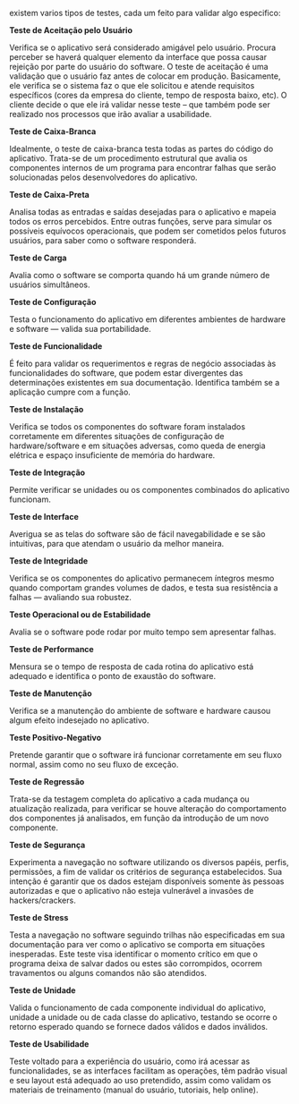 existem varios tipos de testes, cada um feito para validar algo especifico:

**Teste de Aceitação pelo Usuário**

Verifica se o aplicativo será considerado amigável pelo usuário. Procura perceber se haverá qualquer elemento da interface que possa causar rejeição por parte do usuário do software. O teste de aceitação é uma validação que o usuário faz antes de colocar em produção. Basicamente, ele verifica se o sistema faz o que ele solicitou e atende requisitos específicos (cores da empresa do cliente, tempo de resposta baixo, etc). O cliente decide o que ele irá validar nesse teste – que também pode ser realizado nos processos que irão avaliar a usabilidade.

**Teste de Caixa-Branca**

Idealmente, o teste de caixa-branca testa todas as partes do código do aplicativo. Trata-se de um procedimento estrutural que avalia os componentes internos de um programa para encontrar falhas que serão solucionadas pelos desenvolvedores do aplicativo.

**Teste de Caixa-Preta**

Analisa todas as entradas e saídas desejadas para o aplicativo e mapeia todos os erros percebidos. Entre outras funções, serve para simular os possíveis equívocos operacionais, que podem ser cometidos pelos futuros usuários, para saber como o software responderá.

**Teste de Carga**

Avalia como o software se comporta quando há um grande número de usuários simultâneos.

**Teste de Configuração**

Testa o funcionamento do aplicativo em diferentes ambientes de hardware e software — valida sua portabilidade.

**Teste de Funcionalidade**

É feito para validar os requerimentos e regras de negócio associadas às funcionalidades do software, que podem estar divergentes das determinações existentes em sua documentação. Identifica também se a aplicação cumpre com a função.

**Teste de Instalação**

Verifica se todos os componentes do software foram instalados corretamente em diferentes situações de configuração de hardware/software e em situações adversas, como queda de energia elétrica e espaço insuficiente de memória do hardware.

**Teste de Integração**

Permite verificar se unidades ou os componentes combinados do aplicativo funcionam.

**Teste de Interface**

Averigua se as telas do software são de fácil navegabilidade e se são intuitivas, para que atendam o usuário da melhor maneira.

**Teste de Integridade**

Verifica se os componentes do aplicativo permanecem íntegros mesmo quando comportam grandes volumes de dados, e testa sua resistência a falhas — avaliando sua robustez.

**Teste Operacional ou de Estabilidade**

Avalia se o software pode rodar por muito tempo sem apresentar falhas.

**Teste de Performance**

Mensura se o tempo de resposta de cada rotina do aplicativo está adequado e identifica o ponto de exaustão do software.

**Teste de Manutenção**

Verifica se a manutenção do ambiente de software e hardware causou algum efeito indesejado no aplicativo.

**Teste Positivo-Negativo**

Pretende garantir que o software irá funcionar corretamente em seu fluxo normal, assim como no seu fluxo de exceção.

**Teste de Regressão**

Trata-se da testagem completa do aplicativo a cada mudança ou atualização realizada, para verificar se houve alteração do comportamento dos componentes já analisados, em função da introdução de um novo componente.

**Teste de Segurança**

Experimenta a navegação no software utilizando os diversos papéis, perfis, permissões, a fim de validar os critérios de segurança estabelecidos. Sua intenção é garantir que os dados estejam disponíveis somente às pessoas autorizadas e que o aplicativo não esteja vulnerável a invasões de hackers/crackers.

**Teste de Stress**

Testa a navegação no software seguindo trilhas não especificadas em sua documentação para ver como o aplicativo se comporta em situações inesperadas. Este teste visa identificar o momento crítico em que o programa deixa de salvar dados ou estes são corrompidos, ocorrem travamentos ou alguns comandos não são atendidos.

**Teste de Unidade**

Valida o funcionamento de cada componente individual do aplicativo, unidade a unidade ou de cada classe do aplicativo, testando se ocorre o retorno esperado quando se fornece dados válidos e dados inválidos.

**Teste de Usabilidade**

Teste voltado para a experiência do usuário, como irá acessar as funcionalidades, se as interfaces facilitam as operações, têm padrão visual e seu layout está adequado ao uso pretendido, assim como validam os materiais de treinamento (manual do usuário, tutoriais, help online).
